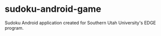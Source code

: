# sudoku-android-game
Sudoku Android application created for Southern Utah University's EDGE program.
